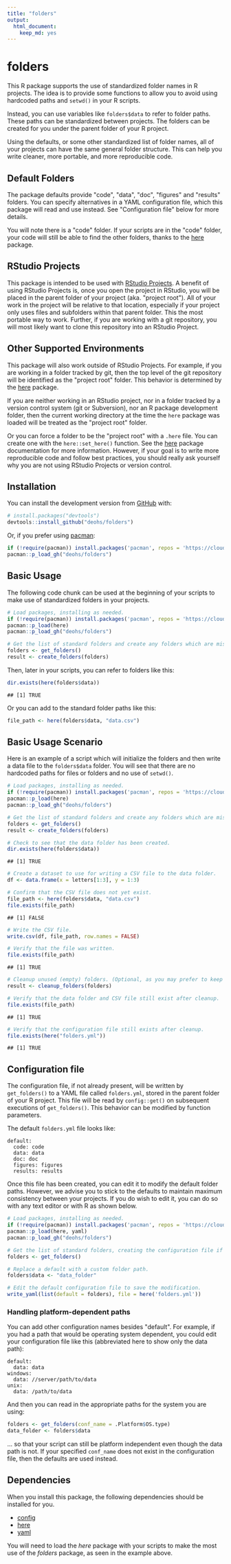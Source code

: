 ```yaml
---
title: "folders"
output: 
  html_document: 
    keep_md: yes
---
```


# folders

This R package supports the use of standardized folder names in R projects. The 
idea is to provide some functions to allow you to avoid using hardcoded paths 
and `setwd()` in your R scripts. 

Instead, you can use variables like `folders$data` to refer to folder paths. 
These paths can be standardized between projects. The folders can be created 
for you under the parent folder of your R project. 

Using the defaults, or some other standardized list of folder names, 
all of your projects can have the same general folder structure. This can help 
you write cleaner, more portable, and more reproducible code.

## Default Folders

The package defaults provide "code", "data", "doc", "figures" and 
"results" folders. You can specify alternatives in a YAML configuration file, 
which this package will read and use instead. See "Configuration file" below 
for more details.

You will note there is a "code" folder. If your scripts are in the "code" 
folder, your code will still be able to find the other folders, thanks 
to the [here](https://cran.r-project.org/web/packages/here/index.html) 
package.

## RStudio Projects

This package is intended to be used with [RStudio Projects](https://support.rstudio.com/hc/en-us/articles/200526207-Using-Projects). 
A benefit of using RStudio Projects is, once you open the project in RStudio, 
you will be placed in the parent folder of your project (aka. "project root"). 
All of your work in the project will be relative to that location, especially if 
your project only uses files and subfolders within that parent folder. This the 
most portable way to work. Further, if you are working with a git repository, you 
will most likely want to clone this repository into an RStudio Project. 

## Other Supported Environments

This package will also work outside of RStudio Projects. For example, 
if you are working in a folder tracked by git, then the top level of the git 
repository will be identified as the "project root" folder. This behavior is 
determined by the [here](https://cran.r-project.org/web/packages/here/index.html) 
package.

If you are neither working in an RStudio project, nor in a folder tracked by a 
version control system (git or Subversion), nor an R package development 
folder, then the current working directory at the time the `here` package was 
loaded will be treated as the "project root" folder. 

Or you can force a folder to be the "project root" with a `.here` file. You 
can create one with the `here::set_here()` function. See the 
[here](https://cran.r-project.org/web/packages/here/index.html) package 
documentation for more information. However, if your goal is to write more 
reproducible code and follow best practices, you should really ask yourself why 
you are not using RStudio Projects or version control.

## Installation

You can install the development version from [GitHub](https://github.com/deohs/folders) with:


```r
# install.packages("devtools")
devtools::install_github("deohs/folders")
```

Or, if you prefer using [pacman](https://github.com/trinker/pacman):


```r
if (!require(pacman)) install.packages('pacman', repos = 'https://cloud.r-project.org')
pacman::p_load_gh("deohs/folders")
```

## Basic Usage

The following code chunk can be used at the beginning of your scripts to make 
use of standardized folders in your projects.


```r
# Load packages, installing as needed.
if (!require(pacman)) install.packages('pacman', repos = 'https://cloud.r-project.org')
pacman::p_load(here)
pacman::p_load_gh("deohs/folders")

# Get the list of standard folders and create any folders which are missing.
folders <- get_folders()
result <- create_folders(folders)
```

Then, later in your scripts, you can refer to folders like this:


```r
dir.exists(here(folders$data))
```

```
## [1] TRUE
```

Or you can add to the standard folder paths like this: 


```r
file_path <- here(folders$data, "data.csv")
```

## Basic Usage Scenario

Here is an example of a script which will initialize the folders and then write 
a data file to the `folders$data` folder. You will see that there are no 
hardcoded paths for files or folders and no use of `setwd()`.


```r
# Load packages, installing as needed.
if (!require(pacman)) install.packages('pacman', repos = 'https://cloud.r-project.org')
pacman::p_load(here)
pacman::p_load_gh("deohs/folders")

# Get the list of standard folders and create any folders which are missing.
folders <- get_folders()
result <- create_folders(folders)

# Check to see that the data folder has been created.
dir.exists(here(folders$data))
```

```
## [1] TRUE
```

```r
# Create a dataset to use for writing a CSV file to the data folder.
df <- data.frame(x = letters[1:3], y = 1:3)

# Confirm that the CSV file does not yet exist.
file_path <- here(folders$data, "data.csv")
file.exists(file_path)
```

```
## [1] FALSE
```

```r
# Write the CSV file.
write.csv(df, file_path, row.names = FALSE)

# Verify that the file was written.
file.exists(file_path)
```

```
## [1] TRUE
```

```r
# Cleanup unused (empty) folders. (Optional, as you may prefer to keep them.)
result <- cleanup_folders(folders)

# Verify that the data folder and CSV file still exist after cleanup.
file.exists(file_path)
```

```
## [1] TRUE
```

```r
# Verify that the configuration file still exists after cleanup.
file.exists(here("folders.yml"))
```

```
## [1] TRUE
```

## Configuration file

The configuration file, if not already present, will be written by `get_folders()` 
to a YAML file called `folders.yml`, stored in the parent folder of your R 
project. This file will be read by `config::get()` on subsequent executions of 
`get_folders()`. This behavior can be modified by function parameters.

The default `folders.yml` file looks like:

```
default:
  code: code
  data: data
  doc: doc
  figures: figures
  results: results
```

Once this file has been created, you can edit it to modify the default 
folder paths. However, we advise you to stick to the defaults to maintain 
maximum consistency between your projects. If you do wish to edit it, you can
do so with any text editor or with R as shown below.


```r
# Load packages, installing as needed.
if (!require(pacman)) install.packages('pacman', repos = 'https://cloud.r-project.org')
pacman::p_load(here, yaml)
pacman::p_load_gh("deohs/folders")

# Get the list of standard folders, creating the configuration file if missing.
folders <- get_folders()

# Replace a default with a custom folder path.
folders$data <- "data_folder"

# Edit the default configuration file to save the modification.
write_yaml(list(default = folders), file = here('folders.yml'))
```

### Handling platform-dependent paths

You can add other configuration names besides "default". For example, if you
had a path that would be operating system dependent, you could edit your 
configuration file like this (abbreviated here to show only the data path):

```
default:
  data: data
windows:
  data: //server/path/to/data
unix:
  data: /path/to/data
```

And then you can read in the appropriate paths for the system you are using:


```r
folders <- get_folders(conf_name = .Platform$OS.type)
data_folder <- folders$data
```

... so that your script can still be platform independent even though the data
path is not. If your specified `conf_name` does not exist in the configuration 
file, then the defaults are used instead. 

## Dependencies

When you install this package, the following dependencies should be installed 
for you.

- [config](https://cran.r-project.org/web/packages/config/index.html)
- [here](https://cran.r-project.org/web/packages/here/index.html)
- [yaml](https://cran.r-project.org/web/packages/yaml/index.html)

You will need to load the *here* package with your scripts to make the most use 
of the *folders* package, as seen in the example above.
